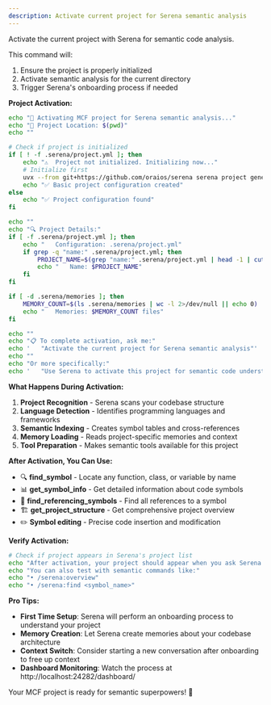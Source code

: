 ```yaml
---
description: Activate current project for Serena semantic analysis
---
```


Activate the current project with Serena for semantic code analysis.

This command will:
1. Ensure the project is properly initialized
2. Activate semantic analysis for the current directory
3. Trigger Serena's onboarding process if needed

**Project Activation:**

```bash
echo "🚀 Activating MCF project for Serena semantic analysis..."
echo "📍 Project Location: $(pwd)"
echo ""

# Check if project is initialized
if [ ! -f .serena/project.yml ]; then
    echo "⚠️  Project not initialized. Initializing now..."
    # Initialize first
    uvx --from git+https://github.com/oraios/serena serena project generate-yml
    echo "✅ Basic project configuration created"
else
    echo "✅ Project configuration found"
fi

echo ""
echo "🔍 Project Details:"
if [ -f .serena/project.yml ]; then
    echo "   Configuration: .serena/project.yml"
    if grep -q "name:" .serena/project.yml; then
        PROJECT_NAME=$(grep "name:" .serena/project.yml | head -1 | cut -d':' -f2 | xargs)
        echo "   Name: $PROJECT_NAME"
    fi
fi

if [ -d .serena/memories ]; then
    MEMORY_COUNT=$(ls .serena/memories | wc -l 2>/dev/null || echo 0)
    echo "   Memories: $MEMORY_COUNT files"
fi

echo ""
echo "📋 To complete activation, ask me:"
echo '   "Activate the current project for Serena semantic analysis"'
echo ""
echo "Or more specifically:"
echo '   "Use Serena to activate this project for semantic code understanding"'
```

**What Happens During Activation:**

1. **Project Recognition** - Serena scans your codebase structure
2. **Language Detection** - Identifies programming languages and frameworks
3. **Semantic Indexing** - Creates symbol tables and cross-references  
4. **Memory Loading** - Reads project-specific memories and context
5. **Tool Preparation** - Makes semantic tools available for this project

**After Activation, You Can Use:**

- 🔍 **find_symbol** - Locate any function, class, or variable by name
- 📊 **get_symbol_info** - Get detailed information about code symbols
- 🔗 **find_referencing_symbols** - Find all references to a symbol
- 🏗️ **get_project_structure** - Get comprehensive project overview
- ✏️ **Symbol editing** - Precise code insertion and modification

**Verify Activation:**

```bash
# Check if project appears in Serena's project list
echo "After activation, your project should appear when you ask Serena to list projects"
echo "You can also test with semantic commands like:"
echo "• /serena:overview"
echo "• /serena:find <symbol_name>"
```

**Pro Tips:**

- **First Time Setup**: Serena will perform an onboarding process to understand your project
- **Memory Creation**: Let Serena create memories about your codebase architecture
- **Context Switch**: Consider starting a new conversation after onboarding to free up context
- **Dashboard Monitoring**: Watch the process at http://localhost:24282/dashboard/

Your MCF project is ready for semantic superpowers! 🎯
